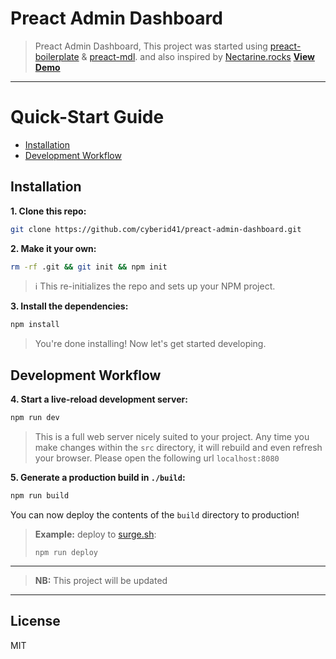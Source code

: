 # Preact Admin Dashboard


> Preact Admin Dashboard, This project was started using [preact-boilerplate](https://github.com/developit/preact-boilerplate) & [preact-mdl](https://github.com/developit/preact-mdl/).
> and also inspired by [Nectarine.rocks](https://github.com/developit/nectarine.rocks/)
> **[View Demo](http://preact-admin-mdl.surge.sh/)** 

---


# Quick-Start Guide

- [Installation](#installation)
- [Development Workflow](#development-workflow)


## Installation

**1. Clone this repo:**

```sh
git clone https://github.com/cyberid41/preact-admin-dashboard.git
```


**2. Make it your own:**

```sh
rm -rf .git && git init && npm init
```

> :information_source: This re-initializes the repo and sets up your NPM project.


**3. Install the dependencies:**

```sh
npm install
```

> You're done installing! Now let's get started developing.



## Development Workflow


**4. Start a live-reload development server:**

```sh
npm run dev
```

> This is a full web server nicely suited to your project. Any time you make changes within the `src` directory, it will rebuild and even refresh your browser.
> Please open the following url `localhost:8080`


**5. Generate a production build in `./build`:**

```sh
npm run build
```

You can now deploy the contents of the `build` directory to production!

> **Example:** deploy to [surge.sh](https://surge.sh):
>
> `npm run deploy`


---

> **NB:** This project will be updated

---

## License

MIT
